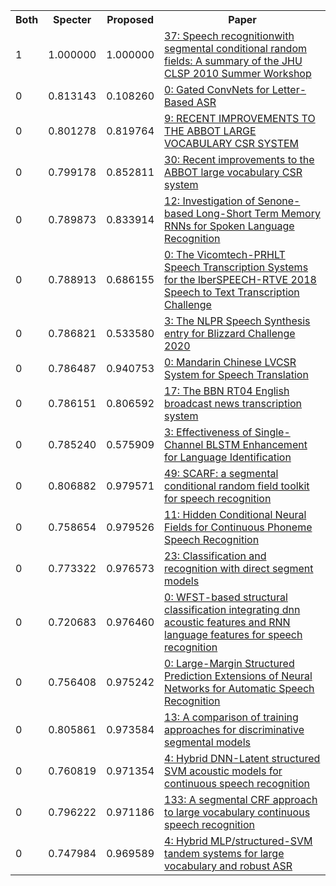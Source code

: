 <html><table><tr>
<th>Both</th>
<th>Specter</th>
<th>Proposed</th>
<th>Paper</th>
</tr>
<tr>
<td>1</td>
<td>1.000000</td>
<td>1.000000</td>
<td><a href="https://www.semanticscholar.org/paper/26cf16673269bdb0979bc601a340083448e5ad44">37: Speech recognitionwith segmental conditional random fields: A summary of the JHU CLSP 2010 Summer Workshop</a></td>
</tr>
<tr>
<td>0</td>
<td>0.813143</td>
<td>0.108260</td>
<td><a href="https://www.semanticscholar.org/paper/0ec8605d9d02eb934b7e0da0da5c6b6b7b3ef721">0: Gated ConvNets for Letter-Based ASR</a></td>
</tr>
<tr>
<td>0</td>
<td>0.801278</td>
<td>0.819764</td>
<td><a href="https://www.semanticscholar.org/paper/baeb59946d87267dd4935a0470e2094d10aaa110">9: RECENT IMPROVEMENTS TO THE ABBOT LARGE VOCABULARY CSR SYSTEM</a></td>
</tr>
<tr>
<td>0</td>
<td>0.799178</td>
<td>0.852811</td>
<td><a href="https://www.semanticscholar.org/paper/0380c505aa025545536e3720a311b2627f186b4c">30: Recent improvements to the ABBOT large vocabulary CSR system</a></td>
</tr>
<tr>
<td>0</td>
<td>0.789873</td>
<td>0.833914</td>
<td><a href="https://www.semanticscholar.org/paper/4010dae92d26cdda3e19e6c0c18109733a13ad9b">12: Investigation of Senone-based Long-Short Term Memory RNNs for Spoken Language Recognition</a></td>
</tr>
<tr>
<td>0</td>
<td>0.788913</td>
<td>0.686155</td>
<td><a href="https://www.semanticscholar.org/paper/84e8a51a111b1936444add0735ea56465d95dd88">0: The Vicomtech-PRHLT Speech Transcription Systems for the IberSPEECH-RTVE 2018 Speech to Text Transcription Challenge</a></td>
</tr>
<tr>
<td>0</td>
<td>0.786821</td>
<td>0.533580</td>
<td><a href="https://www.semanticscholar.org/paper/eb6b6c07f5eb630e86b9a178e9e559fe9a845069">3: The NLPR Speech Synthesis entry for Blizzard Challenge 2020</a></td>
</tr>
<tr>
<td>0</td>
<td>0.786487</td>
<td>0.940753</td>
<td><a href="https://www.semanticscholar.org/paper/f35c07b9da4e7a58894fb8ae37f783255581e035">0: Mandarin Chinese LVCSR System for Speech Translation</a></td>
</tr>
<tr>
<td>0</td>
<td>0.786151</td>
<td>0.806592</td>
<td><a href="https://www.semanticscholar.org/paper/1c5edfd85e4fd3c1f6ba4bb7ee2140ed1446566a">17: The BBN RT04 English broadcast news transcription system</a></td>
</tr>
<tr>
<td>0</td>
<td>0.785240</td>
<td>0.575909</td>
<td><a href="https://www.semanticscholar.org/paper/0115d5d37f7cdc7b8d2147c0bb348e714432e899">3: Effectiveness of Single-Channel BLSTM Enhancement for Language Identification</a></td>
</tr>
<tr>
<td>0</td>
<td>0.806882</td>
<td>0.979571</td>
<td><a href="https://www.semanticscholar.org/paper/c13f4eedbe98bca38c22e0d67f514a987b2b83f4">49: SCARF: a segmental conditional random field toolkit for speech recognition</a></td>
</tr>
<tr>
<td>0</td>
<td>0.758654</td>
<td>0.979526</td>
<td><a href="https://www.semanticscholar.org/paper/84dd974d891c01c1962e6da6b95caf40f39c595b">11: Hidden Conditional Neural Fields for Continuous Phoneme Speech Recognition</a></td>
</tr>
<tr>
<td>0</td>
<td>0.773322</td>
<td>0.976573</td>
<td><a href="https://www.semanticscholar.org/paper/998ac5cd12a975eec20e63a94ce6587e3b645b8f">23: Classification and recognition with direct segment models</a></td>
</tr>
<tr>
<td>0</td>
<td>0.720683</td>
<td>0.976460</td>
<td><a href="https://www.semanticscholar.org/paper/af9d2e2bb6c1566a0d69bd45eacf39b5fc5c1e26">0: WFST-based structural classification integrating dnn acoustic features and RNN language features for speech recognition</a></td>
</tr>
<tr>
<td>0</td>
<td>0.756408</td>
<td>0.975242</td>
<td><a href="https://www.semanticscholar.org/paper/949d12a4cf0339326db67d81671c81fe2f22fd5f">0: Large-Margin Structured Prediction Extensions of Neural Networks for Automatic Speech Recognition</a></td>
</tr>
<tr>
<td>0</td>
<td>0.805861</td>
<td>0.973584</td>
<td><a href="https://www.semanticscholar.org/paper/f99ddd64c9b0d8cb7729cbc0151a47b6b707797e">13: A comparison of training approaches for discriminative segmental models</a></td>
</tr>
<tr>
<td>0</td>
<td>0.760819</td>
<td>0.971354</td>
<td><a href="https://www.semanticscholar.org/paper/22bf98ceb643e0a326f75baf9b7ac8c6a6d678d4">4: Hybrid DNN-Latent structured SVM acoustic models for continuous speech recognition</a></td>
</tr>
<tr>
<td>0</td>
<td>0.796222</td>
<td>0.971186</td>
<td><a href="https://www.semanticscholar.org/paper/c6545ced234ab52e977d31b20643a3bcb9da6683">133: A segmental CRF approach to large vocabulary continuous speech recognition</a></td>
</tr>
<tr>
<td>0</td>
<td>0.747984</td>
<td>0.969589</td>
<td><a href="https://www.semanticscholar.org/paper/cfe7f3ff750615ab210c92ff6d7d0faec784c399">4: Hybrid MLP/structured-SVM tandem systems for large vocabulary and robust ASR</a></td>
</tr>
</table></html>
